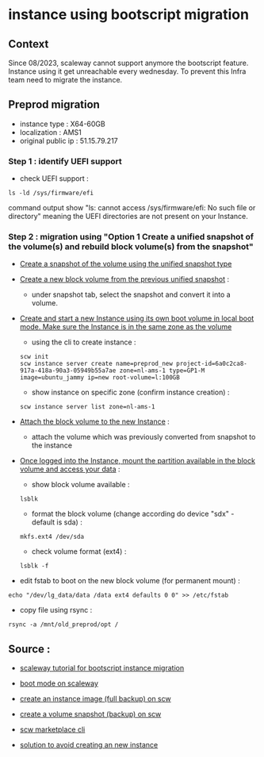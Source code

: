 # instance using bootscript migration

## Context

Since 08/2023, scaleway cannot support anymore the bootscript feature. Instance using it get unreachable every wednesday. To prevent this Infra team need to migrate the instance.

## Preprod migration

- instance type : X64-60GB
- localization : AMS1
- original public ip : 51.15.79.217

### Step 1 : identify UEFI support

- check UEFI support :
```
ls -ld /sys/firmware/efi
```

command output show "ls: cannot access /sys/firmware/efi: No such file or directory" meaning the UEFI directories are not present on your Instance.


### Step 2 : migration using "Option 1 Create a unified snapshot of the volume(s) and rebuild block volume(s) from the snapshot"

- [Create a snapshot of the volume using the unified snapshot type](https://www.scaleway.com/en/docs/compute/instances/how-to/create-a-snapshot/)

- [Create a new block volume from the previous unified snapshot](https://www.scaleway.com/en/docs/storage/block/how-to/create-a-volume/) :
    - under snapshot tab, select the snapshot and convert it into a volume.

- [Create and start a new Instance using its own boot volume in local boot mode. Make sure the Instance is in the same zone as the volume](https://www.scaleway.com/en/docs/compute/instances/how-to/create-an-instance/)
    - using the cli to create instance :
    ```
    scw init
    scw instance server create name=preprod_new project-id=6a0c2ca8-917a-418a-90a3-05949b55a7ae zone=nl-ams-1 type=GP1-M image=ubuntu_jammy ip=new root-volume=l:100GB
    ```
    - show instance on specific zone (confirm instance creation) :
    ```
    scw instance server list zone=nl-ams-1
    ```

- [Attach the block volume to the new Instance](https://www.scaleway.com/en/docs/storage/block/how-to/attach-a-volume/) :
    - attach the volume which was previously converted from snapshot to the instance

- [Once logged into the Instance, mount the partition available in the block volume and access your data](https://www.scaleway.com/en/docs/storage/block/how-to/mount-and-use-volume/) :
    - show block volume available :
    ```
    lsblk
    ```
    - format the block volume (change according do device "sdx" - default is sda) :
    ```
    mkfs.ext4 /dev/sda
    ```
    - check volume format (ext4) :
    ```
    lsblk -f
    ```

- edit fstab to boot on the new block volume (for permanent mount) :
```
echo "/dev/lg_data/data /data ext4 defaults 0 0" >> /etc/fstab
```

- copy file using rsync :
```
rsync -a /mnt/old_preprod/opt /
```


## Source :

- [scaleway tutorial for bootscript instance migration](https://www.scaleway.com/en/docs/compute/instances/troubleshooting/bootscript-eol/)
- [boot mode on scaleway](https://www.scaleway.com/en/docs/compute/instances/how-to/use-boot-modes/)

- [create an instance image (full backup) on scw](https://www.scaleway.com/en/docs/compute/instances/how-to/create-a-backup/)

- [create a volume snapshot (backup) on scw](https://www.scaleway.com/en/docs/compute/instances/how-to/create-a-snapshot/)

- [scw marketplace cli](https://github.com/scaleway/scaleway-cli/blob/master/docs/commands/marketplace.md)

- [solution to avoid creating an new instance](https://lowendtalk.com/discussion/186735/scaleway-vc1-x-x64-x-start1-x-bootscript-to-local-boot-in-place-migration-on-the-same-instance)